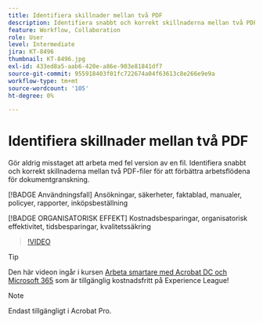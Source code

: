 ```yaml
---
title: Identifiera skillnader mellan två PDF
description: Identifiera snabbt och korrekt skillnaderna mellan två PDF-filer för att förbättra arbetsflödena för dokumentgranskning
feature: Workflow, Collaboration
role: User
level: Intermediate
jira: KT-8496
thumbnail: KT-8496.jpg
exl-id: 433ed8a5-aab6-420e-a86e-903e81841df7
source-git-commit: 955918403f01fc722674a04f63613c8e266e9e9a
workflow-type: tm+mt
source-wordcount: '105'
ht-degree: 0%

---
```


# Identifiera skillnader mellan två PDF

Gör aldrig misstaget att arbeta med fel version av en fil. Identifiera snabbt och korrekt skillnaderna mellan två PDF-filer för att förbättra arbetsflödena för dokumentgranskning.

[!BADGE Användningsfall]
Ansökningar, säkerheter, faktablad, manualer, policyer, rapporter, inköpsbeställning

[!BADGE ORGANISATORISK EFFEKT]
Kostnadsbesparingar, organisatorisk effektivitet, tidsbesparingar, kvalitetssäkring

>[!VIDEO](https://video.tv.adobe.com/v/337211?quality=12&learn=on&hidetitle=true)

>[!TIP]
>
Den här videon ingår i kursen [Arbeta smartare med Acrobat DC och Microsoft 365](https://experienceleague.adobe.com/?recommended=Acrobat-U-1-2021.microsoft365) som är tillgänglig kostnadsfritt på Experience League!

>[!NOTE]
>
Endast tillgängligt i Acrobat Pro.
